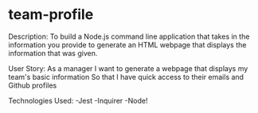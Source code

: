 # team-profile
Description: To build a Node.js command line application that takes 
in the information you provide to generate an HTML webpage that 
displays the information that was given. 

User Story: 
As a manager
I want to generate a webpage that displays my team's basic information
So that I have quick access to their emails and Github profiles

Technologies Used: 
-Jest 
-Inquirer
-Node!


[](../../../Downloads/Web%20capture_4-8-2022_234622_.jpeg)
